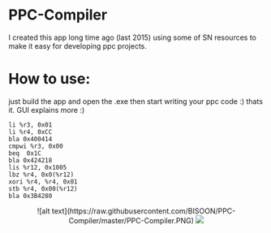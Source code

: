 # PPC-Compiler
I created this app long time ago (last 2015) using some of SN resources to make it easy for developing ppc projects.
# How to use:
just build the app and open the .exe then start writing your ppc code :) thats it. GUI explains more :)

```
li %r3, 0x01
li %r4, 0xCC
bla 0x400414
cmpwi %r3, 0x00
beq  0x1C
bla 0x424218
lis %r12, 0x1005
lbz %r4, 0x0(%r12)
xori %r4, %r4, 0x01
stb %r4, 0x00(%r12)
bla 0x3B4280
```
<p align="center">

</p>
<p align="center">
  ![alt text](https://raw.githubusercontent.com/BISOON/PPC-Compiler/master/PPC-Compiler.PNG)
  <img src="http://s.4cdn.org/image/title/105.gif">
</p>
